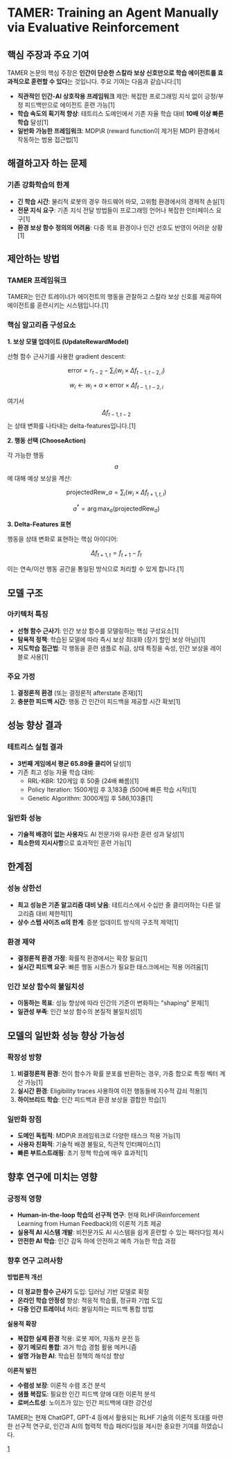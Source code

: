 # TAMER: Training an Agent Manually via Evaluative Reinforcement

## 핵심 주장과 주요 기여

TAMER 논문의 핵심 주장은 **인간이 단순한 스칼라 보상 신호만으로 학습 에이전트를 효과적으로 훈련할 수 있다**는 것입니다. 주요 기여는 다음과 같습니다:[1]

- **직관적인 인간-AI 상호작용 프레임워크** 제안: 복잡한 프로그래밍 지식 없이 긍정/부정 피드백만으로 에이전트 훈련 가능[1]
- **학습 속도의 획기적 향상**: 테트리스 도메인에서 기존 자율 학습 대비 **10배 이상 빠른 학습** 달성[1]
- **일반화 가능한 프레임워크**: MDP\R (reward function이 제거된 MDP) 환경에서 작동하는 범용 접근법[1]

## 해결하고자 하는 문제

### 기존 강화학습의 한계
- **긴 학습 시간**: 물리적 로봇의 경우 하드웨어 마모, 고위험 환경에서의 경제적 손실[1]
- **전문 지식 요구**: 기존 지식 전달 방법들이 프로그래밍 언어나 복잡한 인터페이스 요구[1]
- **환경 보상 함수 정의의 어려움**: 다중 목표 환경이나 인간 선호도 반영이 어려운 상황[1]

## 제안하는 방법

### TAMER 프레임워크
TAMER는 인간 트레이너가 에이전트의 행동을 관찰하고 스칼라 보상 신호를 제공하여 에이전트를 훈련시키는 시스템입니다.[1]

### 핵심 알고리즘 구성요소

**1. 보상 모델 업데이트 (UpdateRewardModel)**

선형 함수 근사기를 사용한 gradient descent:

$$
\text{error} = r_{t-2} - \sum_i (w_i \times \Delta f_{t-1,t-2,i})
$$

$$
w_i \leftarrow w_i + \alpha \times \text{error} \times \Delta f_{t-1,t-2,i}
$$

여기서 $$\Delta f_{t-1,t-2}$$는 상태 변화를 나타내는 delta-features입니다.[1]

**2. 행동 선택 (ChooseAction)**

각 가능한 행동 $$a$$에 대해 예상 보상을 계산:

$$
\text{projectedRew}\_a = \sum_i (w_i \times \Delta f_{t+1,t,i})
$$

$$
a^* = \arg\max_a(\text{projectedRew}_a)
$$

**3. Delta-Features 표현**

행동을 상태 변화로 표현하는 핵심 아이디어:

$$
\Delta f_{t+1,t} = f_{t+1} - f_t
$$

이는 연속/이산 행동 공간을 통일된 방식으로 처리할 수 있게 합니다.[1]

## 모델 구조

### 아키텍처 특징
- **선형 함수 근사기**: 인간 보상 함수를 모델링하는 핵심 구성요소[1]
- **탐욕적 정책**: 학습된 모델에 따라 즉시 보상 최대화 (장기 할인 보상 아님)[1]
- **지도학습 접근법**: 각 행동을 훈련 샘플로 취급, 상태 특징을 속성, 인간 보상을 레이블로 사용[1]

### 주요 가정
1. **결정론적 환경** (또는 결정론적 afterstate 존재)[1]
2. **충분한 피드백 시간**: 행동 간 인간이 피드백을 제공할 시간 확보[1]

## 성능 향상 결과

### 테트리스 실험 결과
- **3번째 게임에서 평균 65.89줄 클리어** 달성[1]
- 기존 최고 성능 자율 학습 대비:
  - RRL-KBR: 120게임 후 50줄 (24배 빠름)[1]
  - Policy Iteration: 1500게임 후 3,183줄 (500배 빠른 학습 시작)[1]
  - Genetic Algorithm: 3000게임 후 586,103줄[1]

### 일반화 성능
- **기술적 배경이 없는 사용자**도 AI 전문가와 유사한 훈련 성과 달성[1]
- **최소한의 지시사항**으로 효과적인 훈련 가능[1]

## 한계점

### 성능 상한선
- **최고 성능은 기존 알고리즘 대비 낮음**: 테트리스에서 수십만 줄 클리어하는 다른 알고리즘 대비 제한적[1]
- **상수 스텝 사이즈 α의 한계**: 증분 업데이트 방식의 구조적 제약[1]

### 환경 제약
- **결정론적 환경 가정**: 확률적 환경에서는 확장 필요[1]
- **실시간 피드백 요구**: 빠른 행동 시퀀스가 필요한 태스크에서는 적용 어려움[1]

### 인간 보상 함수의 불일치성
- **이동하는 목표**: 성능 향상에 따라 인간의 기준이 변화하는 "shaping" 문제[1]
- **일관성 부족**: 인간 보상 함수의 본질적 불일치성[1]

## 모델의 일반화 성능 향상 가능성

### 확장성 방향
1. **비결정론적 환경**: 전이 함수가 확률 분포를 반환하는 경우, 가중 합으로 특징 벡터 계산 가능[1]
2. **실시간 환경**: Eligibility traces 사용하여 이전 행동들에 지수적 감쇠 적용[1]
3. **하이브리드 학습**: 인간 피드백과 환경 보상을 결합한 학습[1]

### 일반화 장점
- **도메인 독립적**: MDP\R 프레임워크로 다양한 태스크 적용 가능[1]
- **사용자 친화적**: 기술적 배경 불필요, 직관적 인터페이스[1]
- **빠른 부트스트래핑**: 초기 정책 학습에 매우 효과적[1]

## 향후 연구에 미치는 영향

### 긍정적 영향
- **Human-in-the-loop 학습의 선구적 연구**: 현재 RLHF(Reinforcement Learning from Human Feedback)의 이론적 기초 제공
- **실용적 AI 시스템 개발**: 비전문가도 AI 시스템을 쉽게 훈련할 수 있는 패러다임 제시
- **안전한 AI 학습**: 인간 감독 하에 안전하고 예측 가능한 학습 과정

### 향후 연구 고려사항

**방법론적 개선**
- **더 정교한 함수 근사기** 도입: 딥러닝 기반 모델로 확장
- **온라인 학습 안정성** 향상: 적응적 학습률, 정규화 기법 도입
- **다중 인간 트레이너** 처리: 불일치하는 피드백 통합 방법

**실용적 확장**
- **복잡한 실제 환경** 적용: 로봇 제어, 자동차 운전 등
- **장기 메모리 통합**: 과거 학습 경험 활용 메커니즘
- **설명 가능한 AI**: 학습된 정책의 해석성 향상

**이론적 발전**
- **수렴성 보장**: 이론적 수렴 조건 분석
- **샘플 복잡도**: 필요한 인간 피드백 양에 대한 이론적 분석
- **로버스트성**: 노이즈가 있는 인간 피드백에 대한 강건성

TAMER는 현재 ChatGPT, GPT-4 등에서 활용되는 RLHF 기술의 이론적 토대를 마련한 선구적 연구로, 인간과 AI의 협력적 학습 패러다임을 제시한 중요한 기여를 하였습니다.

[1](https://ppl-ai-file-upload.s3.amazonaws.com/web/direct-files/attachments/22370781/1c8e43e3-31bf-4883-be82-e11d79d82f88/icdl08-knox.pdf)
